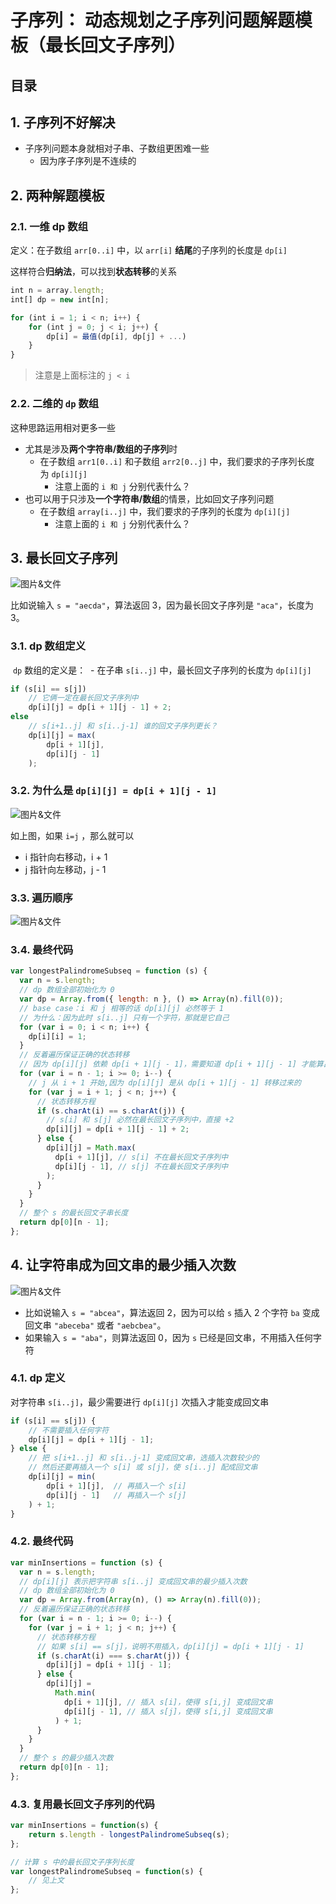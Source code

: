 
# 子序列： 动态规划之子序列问题解题模板（最长回文子序列）



## 目录
<!-- toc -->
 ## 1. 子序列不好解决 

- 子序列问题本身就相对子串、子数组更困难一些
	- 因为序子序列是不连续的

## 2. 两种解题模板

### 2.1. 一维 dp 数组

定义：在子数组 `arr[0..i]` 中，以 `arr[i]` **结尾**的子序列的长度是 `dp[i]`

这样符合**归纳法**，可以找到**状态转移**的关系

```javascript hl:5
int n = array.length;
int[] dp = new int[n];

for (int i = 1; i < n; i++) {
    for (int j = 0; j < i; j++) {
        dp[i] = 最值(dp[i], dp[j] + ...)
    }
}
```

> 注意是上面标注的 `j < i`

### 2.2. 二维的 `dp` 数组

这种思路运用相对更多一些
- 尤其是涉及**两个字符串/数组的子序列**时
	- 在子数组 `arr1[0..i]` 和子数组 `arr2[0..j]` 中，我们要求的子序列长度为 `dp[i][j]`
		- 注意上面的 `i 和 j` 分别代表什么？
- 也可以用于只涉及**一个字符串/数组**的情景，比如回文子序列问题
	- 在子数组 `array[i..j]` 中，我们要求的子序列的长度为 `dp[i][j]`
		- 注意上面的 `i 和 j` 分别代表什么？

## 3. 最长回文子序列

![图片&文件](./files/20241111-10.png)

比如说输入 `s = "aecda"`，算法返回 3，因为最长回文子序列是 `"aca"`，长度为 3。
### 3.1. dp 数组定义

 `dp` 数组的定义是：
 - 在子串 `s[i..j]` 中，最长回文子序列的长度为 `dp[i][j]`

```javascript
if (s[i] == s[j])
    // 它俩一定在最长回文子序列中
    dp[i][j] = dp[i + 1][j - 1] + 2;
else
    // s[i+1..j] 和 s[i..j-1] 谁的回文子序列更长？
    dp[i][j] = max(
	    dp[i + 1][j], 
	    dp[i][j - 1]
    );
```

### 3.2. 为什么是 `dp[i][j] = dp[i + 1][j - 1]` 

![图片&文件](./files/20241111-13.png)

如上图，如果 `i=j` ，那么就可以
- i 指针向右移动，i + 1
- j 指针向左移动，j - 1

### 3.3. 遍历顺序

![图片&文件](./files/20241111-11.png)
### 3.4. 最终代码

```javascript
var longestPalindromeSubseq = function (s) {
  var n = s.length;
  // dp 数组全部初始化为 0
  var dp = Array.from({ length: n }, () => Array(n).fill(0));
  // base case：i 和 j 相等的话 dp[i][j] 必然等于 1
  // 为什么：因为此时 s[i..j] 只有一个字符，那就是它自己
  for (var i = 0; i < n; i++) {
    dp[i][i] = 1;
  }
  // 反着遍历保证正确的状态转移
  // 因为 dp[i][j] 依赖 dp[i + 1][j - 1]，需要知道 dp[i + 1][j - 1] 才能算出 dp[i][j]
  for (var i = n - 1; i >= 0; i--) {
    // j 从 i + 1 开始,因为 dp[i][j] 是从 dp[i + 1][j - 1] 转移过来的
    for (var j = i + 1; j < n; j++) {
      // 状态转移方程
      if (s.charAt(i) == s.charAt(j)) {
        // s[i] 和 s[j] 必然在最长回文子序列中，直接 +2
        dp[i][j] = dp[i + 1][j - 1] + 2;
      } else {
        dp[i][j] = Math.max(
          dp[i + 1][j], // s[i] 不在最长回文子序列中
          dp[i][j - 1], // s[j] 不在最长回文子序列中
        );
      }
    }
  }
  // 整个 s 的最长回文子串长度
  return dp[0][n - 1];
};

```

## 4. 让字符串成为回文串的最少插入次数

![图片&文件](./files/20241111-12.png)

- 比如说输入 `s = "abcea"`，算法返回 2，因为可以给 `s` 插入 2 个字符 `ba` 变成回文串 `"abeceba"` 或者 `"aebcbea"`。
- 如果输入 `s = "aba"`，则算法返回 0，因为 `s` 已经是回文串，不用插入任何字符

### 4.1. dp 定义

对字符串 `s[i..j]`，最少需要进行 `dp[i][j]` 次插入才能变成回文串

```javascript hl:3
if (s[i] == s[j]) {
    // 不需要插入任何字符
    dp[i][j] = dp[i + 1][j - 1];
} else {
    // 把 s[i+1..j] 和 s[i..j-1] 变成回文串，选插入次数较少的
    // 然后还要再插入一个 s[i] 或 s[j]，使 s[i..j] 配成回文串
    dp[i][j] = min(
	    dp[i + 1][j],  // 再插入一个 s[i]
	    dp[i][j - 1]   // 再插入一个 s[j]
	) + 1;
}
```

### 4.2. 最终代码

```javascript
var minInsertions = function (s) {
  var n = s.length;
  // dp[i][j] 表示把字符串 s[i..j] 变成回文串的最少插入次数
  // dp 数组全部初始化为 0
  var dp = Array.from(Array(n), () => Array(n).fill(0));
  // 反着遍历保证正确的状态转移
  for (var i = n - 1; i >= 0; i--) {
    for (var j = i + 1; j < n; j++) {
      // 状态转移方程
      // 如果 s[i] == s[j]，说明不用插入，dp[i][j] = dp[i + 1][j - 1]
      if (s.charAt(i) === s.charAt(j)) {
        dp[i][j] = dp[i + 1][j - 1];
      } else {
        dp[i][j] =
          Math.min(
            dp[i + 1][j], // 插入 s[i]，使得 s[i,j] 变成回文串
            dp[i][j - 1], // 插入 s[j]，使得 s[i,j] 变成回文串
          ) + 1;
      }
    }
  }
  // 整个 s 的最少插入次数
  return dp[0][n - 1];
};

```

### 4.3. 复用最长回文子序列的代码

```javascript hl:2
var minInsertions = function(s) {
    return s.length - longestPalindromeSubseq(s);
};

// 计算 s 中的最长回文子序列长度
var longestPalindromeSubseq = function(s) {
    // 见上文
};
```

